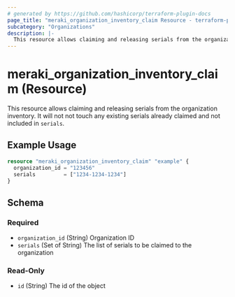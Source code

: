 ```yaml
---
# generated by https://github.com/hashicorp/terraform-plugin-docs
page_title: "meraki_organization_inventory_claim Resource - terraform-provider-meraki"
subcategory: "Organizations"
description: |-
  This resource allows claiming and releasing serials from the organization inventory. It will not not touch any existing serials already claimed and not included in serials.
---
```


# meraki_organization_inventory_claim (Resource)

This resource allows claiming and releasing serials from the organization inventory. It will not not touch any existing serials already claimed and not included in `serials`.

## Example Usage

```terraform
resource "meraki_organization_inventory_claim" "example" {
  organization_id = "123456"
  serials         = ["1234-1234-1234"]
}
```

<!-- schema generated by tfplugindocs -->
## Schema

### Required

- `organization_id` (String) Organization ID
- `serials` (Set of String) The list of serials to be claimed to the organization

### Read-Only

- `id` (String) The id of the object
